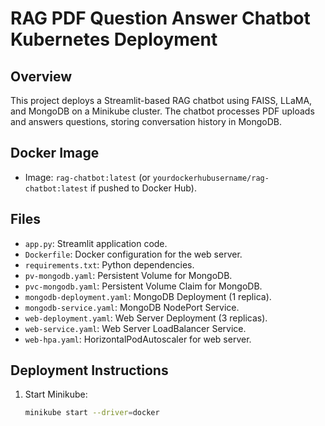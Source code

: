 # RAG PDF Question Answer Chatbot Kubernetes Deployment

## Overview
This project deploys a Streamlit-based RAG chatbot using FAISS, LLaMA, and MongoDB on a Minikube cluster. The chatbot processes PDF uploads and answers questions, storing conversation history in MongoDB.

## Docker Image
- Image: `rag-chatbot:latest` (or `yourdockerhubusername/rag-chatbot:latest` if pushed to Docker Hub).

## Files
- `app.py`: Streamlit application code.
- `Dockerfile`: Docker configuration for the web server.
- `requirements.txt`: Python dependencies.
- `pv-mongodb.yaml`: Persistent Volume for MongoDB.
- `pvc-mongodb.yaml`: Persistent Volume Claim for MongoDB.
- `mongodb-deployment.yaml`: MongoDB Deployment (1 replica).
- `mongodb-service.yaml`: MongoDB NodePort Service.
- `web-deployment.yaml`: Web Server Deployment (3 replicas).
- `web-service.yaml`: Web Server LoadBalancer Service.
- `web-hpa.yaml`: HorizontalPodAutoscaler for web server.

## Deployment Instructions
1. Start Minikube:
   ```bash
   minikube start --driver=docker